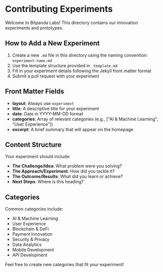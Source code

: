 # Contributing Experiments

Welcome to Bitpanda Labs! This directory contains our innovation experiments and prototypes. 

## How to Add a New Experiment

1. Create a new `.md` file in this directory using the naming convention: `experiment-name.md`
2. Use the template structure provided in `_template.md`
3. Fill in your experiment details following the Jekyll front matter format
4. Submit a pull request with your experiment

## Front Matter Fields

- **layout**: Always use `experiment`
- **title**: A descriptive title for your experiment
- **date**: Date in YYYY-MM-DD format
- **categories**: Array of relevant categories (e.g., ["AI & Machine Learning", "User Experience"])
- **excerpt**: A brief summary that will appear on the homepage

## Content Structure

Your experiment should include:
- **The Challenge/Idea**: What problem were you solving?
- **The Approach/Experiment**: How did you tackle it?
- **The Outcome/Results**: What did you learn or achieve?
- **Next Steps**: Where is this heading?

## Categories

Common categories include:
- AI & Machine Learning
- User Experience
- Blockchain & DeFi
- Payment Innovation
- Security & Privacy
- Data Analytics
- Mobile Development
- API Development

Feel free to create new categories that fit your experiment! 